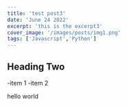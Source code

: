 ```yaml
---
title: 'test post3'
date: 'June 24 2022'
excerpt: 'this is the excerpt3'
cover_image: '/images/posts/img1.png'
tags: ['Javascript','Python']
---
```

## Heading Two

-item 1
-item 2

hello world